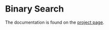 # Binary Search

The documentation is found on the [project page](https://java-dojo.github.io/binary-search/).
